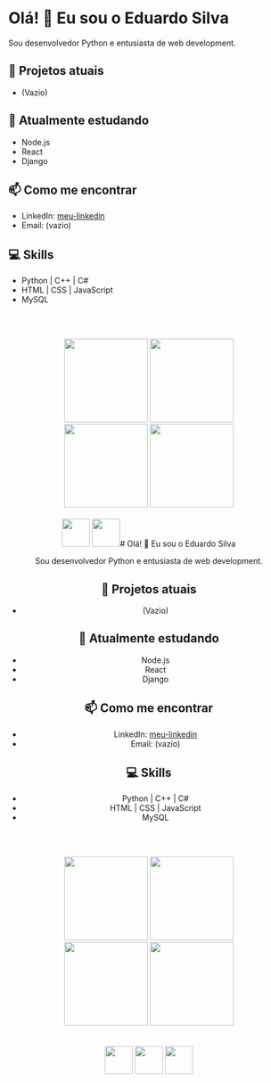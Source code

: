 # Olá! 👋 Eu sou o Eduardo Silva

Sou desenvolvedor Python e entusiasta de web development.  

## 🔭 Projetos atuais
- (Vazio)
  
## 🌱 Atualmente estudando
- Node.js
- React
- Django

## 📫 Como me encontrar
- LinkedIn: [meu-linkedin](https://www.linkedin.com/in/eduardo-silva-dev/)
- Email: (vazio)

## 💻 Skills
- Python | C++ | C#
- HTML | CSS | JavaScript
- MySQL 

<br><br>

<div align = "center">
   <img height="150em"  src="https://github-readme-stats.vercel.app/api?username=EduardoSilva&show_icons=true&theme=radical"/>
   <img height="150em"  src="https://github-readme-stats.vercel.app/api/top-langs/?username=EduardoSilva&layout=compact&langs_count=7&theme=radical"/>
</div>

<div align="center">
   <img height="150em" src="https://github-readme-stats.vercel.app/api?username=EduardoSilva&show_icons=true&theme=radical"/>
   <img height="150em" src="https://github-readme-stats.vercel.app/api/top-langs/?username=EduardoSilva&layout=compact&langs_count=7&theme=radical"/>
   <br><br>
   <img src="https://img.shields.io/badge/Python-3776AB?style=for-the-badge&logo=python&logoColor=white" height="50em"/>
   <img src="https://img.shields.io/badge/C++-00599C?style=for-the-badge&logo=c%2B%2B&logoColor=white" height="50em"/># Olá! 👋 Eu sou o Eduardo Silva

Sou desenvolvedor Python e entusiasta de web development.  

## 🔭 Projetos atuais
- (Vazio)
  
## 🌱 Atualmente estudando
- Node.js
- React
- Django

## 📫 Como me encontrar
- LinkedIn: [meu-linkedin](https://www.linkedin.com/in/eduardo-silva-dev/)
- Email: (vazio)

## 💻 Skills
- Python | C++ | C#
- HTML | CSS | JavaScript
- MySQL 

<br><br>

<div align = "center">
   <img height="150em"  src="https://github-readme-stats.vercel.app/api?username=EduardoSilva&show_icons=true&theme=radical"/>
   <img height="150em"  src="https://github-readme-stats.vercel.app/api/top-langs/?username=EduardoSilva&layout=compact&langs_count=7&theme=radical"/>
</div>

<div align="center">
   <img height="150em" src="https://github-readme-stats.vercel.app/api?username=EduardoSilva&show_icons=true&theme=radical"/>
   <img height="150em" src="https://github-readme-stats.vercel.app/api/top-langs/?username=EduardoSilva&layout=compact&langs_count=7&theme=radical"/>
   <br><br>
   <img src="https://img.shields.io/badge/Python-3776AB?style=for-the-badge&logo=python&logoColor=white" height="10em"/>
   <img src="https://img.shields.io/badge/C++-00599C?style=for-the-badge&logo=c%2B%2B&logoColor=white" height="10em"/>
   <img src="https://img.shields.io/badge/C%23-239120?style=for-the-badge&logo=c-sharp&logoColor=white" height="10em"/>
   <img src="https://img.shields.io/badge/Flask-000000?style=for-the-badge&logo=flask&logoColor=white" height="10em"/>
   <img src="https://img.shields.io/badge/MySQL-4479A1?style=for-the-badge&logo=mysql&logoColor=white" height="10em"/>
</div>



   <img src="https://img.shields.io/badge/C%23-239120?style=for-the-badge&logo=c-sharp&logoColor=white" height="50em"/>
   <img src="https://img.shields.io/badge/Flask-000000?style=for-the-badge&logo=flask&logoColor=white" height="50em"/>
   <img src="https://img.shields.io/badge/MySQL-4479A1?style=for-the-badge&logo=mysql&logoColor=white" height="50em"/>
</div>


